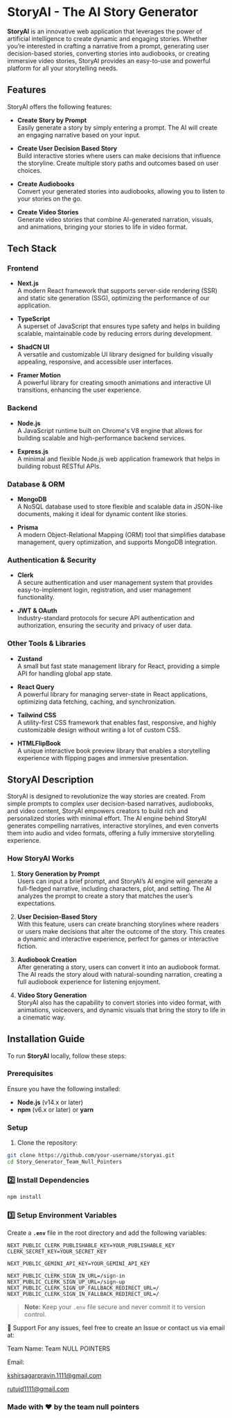 # StoryAI - The AI Story Generator

**StoryAI** is an innovative web application that leverages the power of artificial intelligence to create dynamic and engaging stories. Whether you’re interested in crafting a narrative from a prompt, generating user decision-based stories, converting stories into audiobooks, or creating immersive video stories, StoryAI provides an easy-to-use and powerful platform for all your storytelling needs.

## Features

StoryAI offers the following features:

- **Create Story by Prompt**  
  Easily generate a story by simply entering a prompt. The AI will create an engaging narrative based on your input.

- **Create User Decision Based Story**  
  Build interactive stories where users can make decisions that influence the storyline. Create multiple story paths and outcomes based on user choices.

- **Create Audiobooks**  
  Convert your generated stories into audiobooks, allowing you to listen to your stories on the go.

- **Create Video Stories**  
  Generate video stories that combine AI-generated narration, visuals, and animations, bringing your stories to life in video format.

## Tech Stack

### Frontend

- **Next.js**  
  A modern React framework that supports server-side rendering (SSR) and static site generation (SSG), optimizing the performance of our application.
  
- **TypeScript**  
  A superset of JavaScript that ensures type safety and helps in building scalable, maintainable code by reducing errors during development.
  
- **ShadCN UI**  
  A versatile and customizable UI library designed for building visually appealing, responsive, and accessible user interfaces.

- **Framer Motion**  
  A powerful library for creating smooth animations and interactive UI transitions, enhancing the user experience.

### Backend

- **Node.js**  
  A JavaScript runtime built on Chrome's V8 engine that allows for building scalable and high-performance backend services.

- **Express.js**  
  A minimal and flexible Node.js web application framework that helps in building robust RESTful APIs.

### Database & ORM

- **MongoDB**  
  A NoSQL database used to store flexible and scalable data in JSON-like documents, making it ideal for dynamic content like stories.

- **Prisma**  
  A modern Object-Relational Mapping (ORM) tool that simplifies database management, query optimization, and supports MongoDB integration.

### Authentication & Security

- **Clerk**  
  A secure authentication and user management system that provides easy-to-implement login, registration, and user management functionality.

- **JWT & OAuth**  
  Industry-standard protocols for secure API authentication and authorization, ensuring the security and privacy of user data.

### Other Tools & Libraries

- **Zustand**  
  A small but fast state management library for React, providing a simple API for handling global app state.

- **React Query**  
  A powerful library for managing server-state in React applications, optimizing data fetching, caching, and synchronization.

- **Tailwind CSS**  
  A utility-first CSS framework that enables fast, responsive, and highly customizable design without writing a lot of custom CSS.

- **HTMLFlipBook**  
  A unique interactive book preview library that enables a storytelling experience with flipping pages and immersive presentation.

## StoryAI Description

StoryAI is designed to revolutionize the way stories are created. From simple prompts to complex user decision-based narratives, audiobooks, and video content, StoryAI empowers creators to build rich and personalized stories with minimal effort. The AI engine behind StoryAI generates compelling narratives, interactive storylines, and even converts them into audio and video formats, offering a fully immersive storytelling experience.

### How StoryAI Works

1. **Story Generation by Prompt**  
   Users can input a brief prompt, and StoryAI’s AI engine will generate a full-fledged narrative, including characters, plot, and setting. The AI analyzes the prompt to create a story that matches the user’s expectations.

2. **User Decision-Based Story**  
   With this feature, users can create branching storylines where readers or users make decisions that alter the outcome of the story. This creates a dynamic and interactive experience, perfect for games or interactive fiction.

3. **Audiobook Creation**  
   After generating a story, users can convert it into an audiobook format. The AI reads the story aloud with natural-sounding narration, creating a full audiobook experience for listening enjoyment.

4. **Video Story Generation**  
   StoryAI also has the capability to convert stories into video format, with animations, voiceovers, and dynamic visuals that bring the story to life in a cinematic way.

## Installation Guide

To run **StoryAI** locally, follow these steps:

### Prerequisites

Ensure you have the following installed:

- **Node.js** (v14.x or later)  
- **npm** (v6.x or later) or **yarn**

### Setup

1. Clone the repository:
```bash
git clone https://github.com/your-username/storyai.git
cd Story_Generator_Team_Null_Pointers
```

### 2️⃣ Install Dependencies
```sh
npm install
```

### 3️⃣ Setup Environment Variables
Create a **`.env`** file in the root directory and add the following variables:
```env
NEXT_PUBLIC_CLERK_PUBLISHABLE_KEY=YOUR_PUBLISHABLE_KEY
CLERK_SECRET_KEY=YOUR_SECRET_KEY

NEXT_PUBLIC_GEMINI_API_KEY=YOUR_GEMINI_API_KEY

NEXT_PUBLIC_CLERK_SIGN_IN_URL=/sign-in
NEXT_PUBLIC_CLERK_SIGN_UP_URL=/sign-up
NEXT_PUBLIC_CLERK_SIGN_UP_FALLBACK_REDIRECT_URL=/
NEXT_PUBLIC_CLERK_SIGN_IN_FALLBACK_REDIRECT_URL=/
```

> **Note:** Keep your `.env` file secure and never commit it to version control.

📧 Support
For any issues, feel free to create an Issue or contact us via email at:

Team Name: Team NULL POINTERS

Email:

kshirsagarpravin.1111@gmail.com

rutujd1111@gmail.com


### Made with ❤️ by the team null pointers